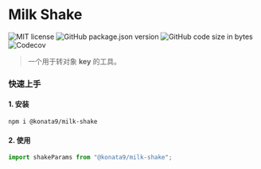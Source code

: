 # Milk Shake

![MIT license](https://img.shields.io/badge/license-MIT-brightgreen.svg) ![GitHub package.json version](https://img.shields.io/github/package-json/v/Konata9/milk-shake.svg) ![GitHub code size in bytes](https://img.shields.io/github/languages/code-size/Konata9/milk-shake.svg) ![Codecov](https://img.shields.io/codecov/c/gh/Konata9/milk-shake.svg)

> 一个用于转对象 **key** 的工具。

### 快速上手

#### 1. 安装

```shell
npm i @konata9/milk-shake
```

#### 2. 使用

```javascript
import shakeParams from "@konata9/milk-shake";
```
